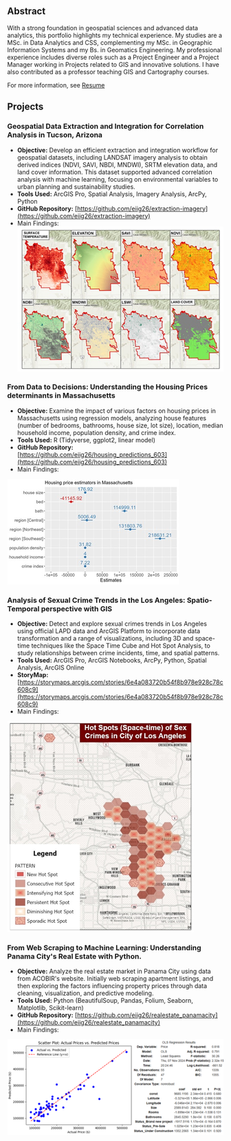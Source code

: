 ## Abstract
With a strong foundation in geospatial sciences and advanced data analytics, this portfolio highlights my technical experience. My studies are a MSc. in Data Analytics and CSS, complementing my MSc. in Geographic Information Systems and my Bs. in Geomatics Engineering. My professional experience includes diverse roles such as a Project Engineer and a Project Manager working in Projects related to GIS and innovative solutions.  I have also contributed as a professor teaching GIS and Cartography courses.

For more information, see [Resume](https://drive.google.com/file/d/195Osi9_khLA5QBt5cUesHaEt9bcvDIPN/view?usp=sharing)

## Projects

### Geospatial Data Extraction and Integration for Correlation Analysis in Tucson, Arizona
- **Objective:** Develop an efficient extraction and integration workflow for geospatial datasets, including LANDSAT imagery analysis to obtain derived indices (NDVI, SAVI, NBDI, MNDWI), SRTM elevation data, and land cover information. This dataset supported advanced correlation analysis with machine learning, focusing on environmental variables to urban planning and sustainability studies.
- **Tools Used:** ArcGIS Pro, Spatial Analysis, Imagery Analysis, ArcPy, Python
- **GitHub Repository:** [https://github.com/eiig26/extraction-imagery](https://github.com/eiig26/extraction-imagery)
- Main Findings:
 ![landsat](assets/img/extraction_landsat.jpg)

### From Data to Decisions: Understanding the Housing Prices determinants in Massachusetts
- **Objective:** Examine the impact of various factors on housing prices in Massachusetts using regression models, analyzing house features (number of bedrooms, bathrooms, house size, lot size), location, median household income, population density, and crime index.
- **Tools Used:** R (Tidyverse, ggplot2, linear model)
- **GitHub Repository:** [https://github.com/eiig26/housing_predictions_603](https://github.com/eiig26/housing_predictions_603)
- Main Findings:
  
![Predictors](assets/img/estimators_plot_v2.jpg)


### Analysis of Sexual Crime Trends in the Los Angeles: Spatio-Temporal perspective with GIS
- **Objective:** Detect and explore sexual crimes trends in Los Angeles using official LAPD data and ArcGIS Platform to incorporate data transformation and a range of visualizations, including 3D and space-time techniques like the Space Time Cube and Hot Spot Analysis, to study relationships between crime incidents, time, and spatial patterns.
- **Tools Used:** ArcGIS Pro, ArcGIS Notebooks, ArcPy, Python, Spatial Analysis, ArcGIS Online
- **StoryMap:** [https://storymaps.arcgis.com/stories/6e4a083720b54f8b978e928c78c608c9](https://storymaps.arcgis.com/stories/6e4a083720b54f8b978e928c78c608c9)
- Main Findings:
  
![Sexcrimesmap](assets/img/hotspot_sexcrimes.jpg)



### From Web Scraping to Machine Learning: Understanding Panama City's Real Estate with Python.
-	**Objective:** Analyze the real estate market in Panama City using data from ACOBIR's website. Initially web scraping apartment listings, and then exploring the factors influencing property prices through data cleaning, visualization, and predictive modeling.
-	**Tools Used:** Python (BeautifulSoup, Pandas, Folium, Seaborn, Matplotlib, Scikit-learn)
-	**GitHub Repository:** [https://github.com/eiig26/realestate_panamacity](https://github.com/eiig26/realestate_panamacity)
- Main Findings:
  
![Predictors](assets/img/model_python.png)
